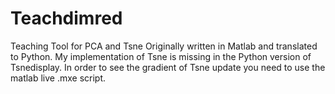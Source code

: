 # Teachdimred
Teaching Tool for PCA and Tsne
Originally written in Matlab and translated to Python. My implementation of Tsne is missing in the Python version of Tsnedisplay.
In order to see the gradient of Tsne update you need to use the matlab live .mxe script. 
